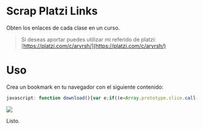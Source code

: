 # Scrap Platzi Links
Obten los enlaces de cada clase en un curso.

> Si deseas aportar puedes utilizar mi referido de platzi: [https://platzi.com/c/arvrsh/](https://platzi.com/c/arvrsh/)

# Uso
Crea un bookmark en tu navegador con el siguiente contenido:
```js
javascript: function download(){var e;if((e=Array.prototype.slice.call(document.getElementsByClassName("MaterialItem-anchor"))).length<=0&&(e=Array.prototype.slice.call(document.getElementsByClassName("Material-link"))).length<=0)return alert("No se encontraron cursos");e=e.join("\n");var t=new Blob([e],{type:"text/plain",endings:"native"}),a=document.createElement("a");url=window.URL.createObjectURL(t),a.href=url,a.download="scrap_platzi.txt",a.click()}download();
```
![](https://i.imgur.com/SoyuMCc.png)

Listo.
